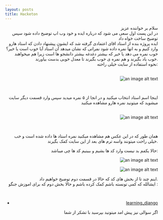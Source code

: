 ```yaml
---
layout: posts
title: Hacketon
---
```

<div style="text-align: right">
سلام بر خواننده عزیز<br>
در این پست اول سعی می شود که درباره ایده و خود وب اپ توضیح داده شود سپس توضیح ساخت خواه داد<br>
ایده پروژه بنده از استاد اقای اعتمادی گرفته شد که ایشون پیشنهاد دادن که استاد هارو وارد کنیم و به انها نمره داده شود
نمراتی که نشان میدهد آن استاد آیا خوب است یا خیر؟
خوب نمره می دهد یا خیر که بیشتر دغدغه بیشتر دانشجو ها است 
زیرا هم میخواهند خوب یاد بگیرند و هم نمره ی خوب بگیرند تا معدل خوبی بدست بیاورند.
<br>
نحوه استفاده از سایت خیلی راحته:<br>
<br>


![an image alt text]({{amirsmvt.github.io}}/assets/images/8.jpg "votes")


<br>

اینجا اسم استاد انتخاب میکنید و در انجا از ۵ نمره میدید سپس وارد قسمت دیگر سایت میشوید که میتونید نمره هارو مشاهده میکنید
<br>
<br>



![an image alt text]({{amirsmvt.github.io}}/assets/images/9.jpg "results")


<br>

همان طور که در این عکس هم مشاهده میکنید نمره استاد ها داده شده است و خب خیلی راحت میتونند واسه ترم های بعد از این سایت کمک بگیرند.

حالا یکمم بد نیست وارد کد ها بشیم و ببینیم کد ها چی میباشد:



![an image alt text]({{amirsmvt.github.io}}/assets/images/10.jpg "codes")<br>



![an image alt text]({{amirsmvt.github.io}}/assets/images/11.jpg "codes")<br>




اینم چند تا از بخش های کد که حالا در قسمت دوم توضیح خواهیم داد.
<br>
ایشالله که کمی تونسته باشم کمک کرده باشم و حالا بخش دوم که  برای اموزش جنگو :

<br>


* [learning_django](/amirsmvt.github.io/assets/learn.pdf)



اگر سوالی نیز پیش امد میتونید بپرسید با تشکر از شما
</div>